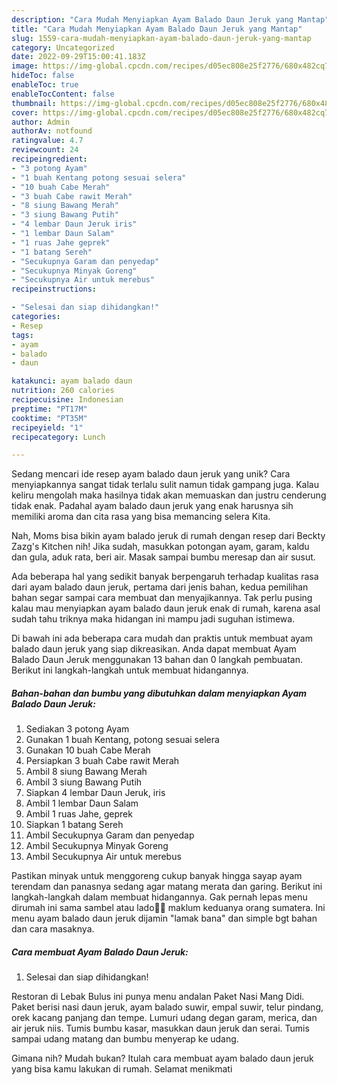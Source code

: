 ```yaml
---
description: "Cara Mudah Menyiapkan Ayam Balado Daun Jeruk yang Mantap"
title: "Cara Mudah Menyiapkan Ayam Balado Daun Jeruk yang Mantap"
slug: 1559-cara-mudah-menyiapkan-ayam-balado-daun-jeruk-yang-mantap
category: Uncategorized
date: 2022-09-29T15:00:41.183Z
image: https://img-global.cpcdn.com/recipes/d05ec808e25f2776/680x482cq70/ayam-balado-daun-jeruk-foto-resep-utama.jpg
hideToc: false
enableToc: true
enableTocContent: false
thumbnail: https://img-global.cpcdn.com/recipes/d05ec808e25f2776/680x482cq70/ayam-balado-daun-jeruk-foto-resep-utama.jpg
cover: https://img-global.cpcdn.com/recipes/d05ec808e25f2776/680x482cq70/ayam-balado-daun-jeruk-foto-resep-utama.jpg
author: Admin
authorAv: notfound
ratingvalue: 4.7
reviewcount: 24
recipeingredient:
- "3 potong Ayam"
- "1 buah Kentang potong sesuai selera"
- "10 buah Cabe Merah"
- "3 buah Cabe rawit Merah"
- "8 siung Bawang Merah"
- "3 siung Bawang Putih"
- "4 lembar Daun Jeruk iris"
- "1 lembar Daun Salam"
- "1 ruas Jahe geprek"
- "1 batang Sereh"
- "Secukupnya Garam dan penyedap"
- "Secukupnya Minyak Goreng"
- "Secukupnya Air untuk merebus"
recipeinstructions:

- "Selesai dan siap dihidangkan!"
categories:
- Resep
tags:
- ayam
- balado
- daun

katakunci: ayam balado daun 
nutrition: 260 calories
recipecuisine: Indonesian
preptime: "PT17M"
cooktime: "PT35M"
recipeyield: "1"
recipecategory: Lunch

---
```





Sedang mencari ide resep ayam balado daun jeruk yang unik? Cara menyiapkannya sangat tidak terlalu sulit namun tidak gampang juga. Kalau keliru mengolah maka hasilnya tidak akan memuaskan dan justru cenderung tidak enak. Padahal ayam balado daun jeruk yang enak harusnya sih memiliki aroma dan cita rasa yang bisa memancing selera Kita.





Nah, Moms bisa bikin ayam balado jeruk di rumah dengan resep dari Beckty Zazg&#39;s Kitchen nih! Jika sudah, masukkan potongan ayam, garam, kaldu dan gula, aduk rata, beri air. Masak sampai bumbu meresap dan air susut.

Ada beberapa hal yang sedikit banyak berpengaruh terhadap kualitas rasa dari ayam balado daun jeruk, pertama dari jenis bahan, kedua pemilihan bahan segar sampai cara membuat dan menyajikannya. Tak perlu pusing kalau mau menyiapkan ayam balado daun jeruk enak di rumah, karena asal sudah tahu triknya maka hidangan ini mampu jadi suguhan istimewa.






Di bawah ini ada beberapa cara mudah dan praktis untuk membuat ayam balado daun jeruk yang siap dikreasikan. Anda dapat membuat Ayam Balado Daun Jeruk menggunakan 13 bahan dan 0 langkah pembuatan. Berikut ini langkah-langkah untuk membuat hidangannya.

<!--inarticleads1-->

##### Bahan-bahan dan bumbu yang dibutuhkan dalam menyiapkan Ayam Balado Daun Jeruk:

1. Sediakan 3 potong Ayam
1. Gunakan 1 buah Kentang, potong sesuai selera
1. Gunakan 10 buah Cabe Merah
1. Persiapkan 3 buah Cabe rawit Merah
1. Ambil 8 siung Bawang Merah
1. Ambil 3 siung Bawang Putih
1. Siapkan 4 lembar Daun Jeruk, iris
1. Ambil 1 lembar Daun Salam
1. Ambil 1 ruas Jahe, geprek
1. Siapkan 1 batang Sereh
1. Ambil Secukupnya Garam dan penyedap
1. Ambil Secukupnya Minyak Goreng
1. Ambil Secukupnya Air untuk merebus


Pastikan minyak untuk menggoreng cukup banyak hingga sayap ayam terendam dan panasnya sedang agar matang merata dan garing. Berikut ini langkah-langkah dalam membuat hidangannya. Gak pernah lepas menu dirumah ini sama sambel atau lado🤣🤣 maklum keduanya orang sumatera. Ini menu ayam balado daun jeruk dijamin &#34;lamak bana&#34; dan simple bgt bahan dan cara masaknya. 

<!--inarticleads2-->

##### Cara membuat Ayam Balado Daun Jeruk:


1. Selesai dan siap dihidangkan!

Restoran di Lebak Bulus ini punya menu andalan Paket Nasi Mang Didi. Paket berisi nasi daun jeruk, ayam balado suwir, empal suwir, telur pindang, orek kacang panjang dan tempe. Lumuri udang degan garam, merica, dan air jeruk niis. Tumis bumbu kasar, masukkan daun jeruk dan serai. Tumis sampai udang matang dan bumbu menyerap ke udang. 

Gimana nih? Mudah bukan? Itulah cara membuat ayam balado daun jeruk yang bisa kamu lakukan di rumah. Selamat menikmati
